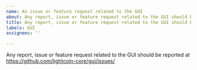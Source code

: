 ```yaml
---
name: An issue or feature request related to the GUI
about: Any report, issue or feature request related to the GUI should be reported at https://github.com/lightcoin-core/gui/issues/
title: Any report, issue or feature request related to the GUI should be reported at https://github.com/lightcoin-core/gui/issues/
labels: GUI
assignees: ''

---
```


Any report, issue or feature request related to the GUI should be reported at
https://github.com/lightcoin-core/gui/issues/
